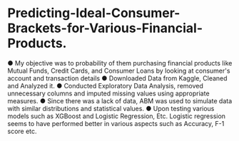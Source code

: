 # Predicting-Ideal-Consumer-Brackets-for-Various-Financial-Products.

● My objective was to probability of them purchasing financial products like Mutual Funds, Credit Cards, and Consumer Loans by looking at consumer's account and transaction details
● Downloaded Data from Kaggle, Cleaned and Analyzed it.
● Conducted Exploratory Data Analysis, removed unnecessary columns
and imputed missing values using appropriate measures.
● Since there was a lack of data, ABM was used to simulate data with
similar distributions and statistical values.
● Upon testing various models such as XGBoost and Logistic Regression,
Etc. Logistic regression seems to have performed better in various aspects such as Accuracy, F-1 score etc.
